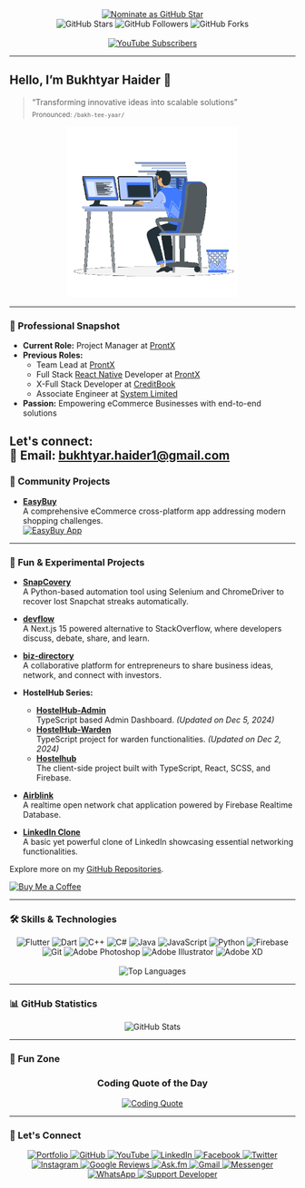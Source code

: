 <div align="center">
  <!-- Visitor & Social Badges -->
  <a href="https://stars.github.com/nominate/">
    <img src="https://img.shields.io/badge/Nominate-GitHub_Star-D50000?logo=GitHub&logoColor=white" alt="Nominate as GitHub Star" />
  </a>
  <br />
  <img src="https://img.shields.io/github/stars/bukhtyarhaider?style=social" alt="GitHub Stars" />
  <img src="https://img.shields.io/github/followers/bukhtyarhaider?style=social" alt="GitHub Followers" />
  <img src="https://img.shields.io/github/forks/bukhtyarhaider/fluttercapsule?style=social" alt="GitHub Forks" />
  <br /><br />
  <a href="https://www.youtube.com/channel/UCbiT9U2zEDWourexKzxjREg?sub_confirmation=1">
    <img src="https://img.shields.io/youtube/views/vgdUdXEXILA?label=Subscribers&style=social" alt="YouTube Subscribers" />
  </a>
</div>

---

## Hello, I’m Bukhtyar Haider 👋

> “Transforming innovative ideas into scalable solutions”  
> <sub>Pronounced: `/bakh-tee-yaar/`</sub>

<div align="center">
  <img src="images/coding.gif" alt="Coding Animation" width="300" />
</div>

---

### 💼 Professional Snapshot

- **Current Role:** Project Manager at [ProntX](https://prontx.com/)
- **Previous Roles:**
  - Team Lead at [ProntX](https://prontx.com/)
  - Full Stack [React Native](https://reactnative.dev/) Developer at [ProntX](https://prontx.com/)
  - X-Full Stack Developer at [CreditBook](https://www.creditbook.pk/)
  - Associate Engineer at [System Limited](https://www.systemsltd.com/)
- **Passion:** Empowering eCommerce Businesses with end-to-end solutions

**Let's connect:**  
📧 **Email:** [bukhtyar.haider1@gmail.com](mailto:bukhtyar.haider1@gmail.com)
---

### 🚀 Community Projects

- **[EasyBuy](https://assignmento.org)**  
  A comprehensive eCommerce cross-platform app addressing modern shopping challenges.  
  <a href="https://github.com/bukhtyarhaider/EasyBuy-Ecommerce-App">
    <img src="images/googlePlay.gif" alt="EasyBuy App" height="50px" />
  </a>

---

### 🎉 Fun & Experimental Projects

- **[SnapCovery](https://github.com/bukhtyarhaider/SnapCovery)**  
  A Python-based automation tool using Selenium and ChromeDriver to recover lost Snapchat streaks automatically.

- **[devflow](https://github.com/bukhtyarhaider/devflow)**  
  A Next.js 15 powered alternative to StackOverflow, where developers discuss, debate, share, and learn.

- **[biz-directory](https://github.com/bukhtyarhaider/biz-directory)**  
  A collaborative platform for entrepreneurs to share business ideas, network, and connect with investors.

- **HostelHub Series:**  
  - **[HostelHub-Admin](https://github.com/bukhtyarhaider/HostelHub-Admin)**  
    TypeScript based Admin Dashboard. *(Updated on Dec 5, 2024)*
  - **[HostelHub-Warden](https://github.com/bukhtyarhaider/HostelHub-Warden)**  
    TypeScript project for warden functionalities. *(Updated on Dec 2, 2024)*
  - **[Hostelhub](https://github.com/bukhtyarhaider/Hostelhub)**  
    The client-side project built with TypeScript, React, SCSS, and Firebase.

- **[Airblink](https://github.com/bukhtyarhaider/Airblink)**  
  A realtime open network chat application powered by Firebase Realtime Database.

- **[LinkedIn Clone](https://comsian.net)**  
  A basic yet powerful clone of LinkedIn showcasing essential networking functionalities.

Explore more on my [GitHub Repositories](https://github.com/bukhtyarhaider?tab=repositories).

[![Buy Me a Coffee](https://img.shields.io/badge/Buy_me_a-Coffee-FFDD00?logo=buy-me-a-coffee&logoColor=white)](https://www.buymeacoffee.com/bukhtyarhaider)

---

### 🛠 Skills & Technologies

<div align="center">
  <img src="https://img.shields.io/badge/Flutter-02569B?style=for-the-badge&logo=flutter&logoColor=white" alt="Flutter" />
  <img src="https://img.shields.io/badge/Dart-0175C2?style=for-the-badge&logo=dart&logoColor=white" alt="Dart" />
  <img src="https://img.shields.io/badge/C++-00599C?style=for-the-badge&logo=cplusplus&logoColor=white" alt="C++" />
  <img src="https://img.shields.io/badge/C_Sharp-239120?style=for-the-badge&logo=csharp&logoColor=white" alt="C#" />
  <img src="https://img.shields.io/badge/Java-007396?style=for-the-badge&logo=java&logoColor=white" alt="Java" />
  <img src="https://img.shields.io/badge/JavaScript-F7DF1E?style=for-the-badge&logo=javascript&logoColor=white" alt="JavaScript" />
  <img src="https://img.shields.io/badge/Python-FFD43B?style=for-the-badge&logo=python&logoColor=white" alt="Python" />
  <img src="https://img.shields.io/badge/firebase-ffca28?style=for-the-badge&logo=firebase&logoColor=white" alt="Firebase" />
  <img src="https://img.shields.io/badge/Git-F05032?style=for-the-badge&logo=git&logoColor=white" alt="Git" />
  <img src="https://img.shields.io/badge/Adobe_Photoshop-00aeff?style=for-the-badge&logo=Adobe%20photoshop&logoColor=white" alt="Adobe Photoshop" />
  <img src="https://img.shields.io/badge/Adobe_Illustrator-ff9900?style=for-the-badge&logo=Adobe-illustrator&logoColor=white" alt="Adobe Illustrator" />
  <img src="https://img.shields.io/badge/Adobe_XD-FF61F6?style=for-the-badge&logo=Adobe%20XD&logoColor=white" alt="Adobe XD" />
</div>

<br />

<div align="center">
  <img src="https://github-readme-stats.vercel.app/api/top-langs/?username=bukhtyarhaider&theme=dark&layout=compact&langs_count=20&hide_title=true" alt="Top Languages" />
</div>

---

### 📊 GitHub Statistics

<div align="center">
  <img src="https://github-readme-stats.vercel.app/api?username=bukhtyarhaider&theme=dark&hide_title=true&include_all_commits=true" alt="GitHub Stats" />
</div>

---

### 🌟 Fun Zone

<div align="center">
  <!-- Coding Quote -->
  <h3>Coding Quote of the Day</h3>
  <a href="https://github.com/lukePeavey/quotable">
    <img src="https://quotes-github-readme.vercel.app/api?theme=dark&layout=default" alt="Coding Quote" />
  </a>
</div>

---

### 🤝 Let's Connect

<div align="center">
  <a href="#">
    <img src="https://img.shields.io/badge/Portfolio-000000?style=for-the-badge&logo=opsgenie&logoColor=ffffff" alt="Portfolio" />
  </a>
  <a href="https://github.com/bukhtyarhaider/">
    <img src="https://img.shields.io/badge/GitHub-211F1F?style=for-the-badge&logo=GitHub&logoColor=ffffff" alt="GitHub" />
  </a>
  <a href="https://www.youtube.com/channel/UCbiT9U2zEDWourexKzxjREg?sub_confirmation=1">
    <img src="https://img.shields.io/badge/YouTube-FF0000?style=for-the-badge&logo=Youtube&logoColor=ffffff" alt="YouTube" />
  </a>
  <a href="https://www.linkedin.com/in/bukhtyar/">
    <img src="https://img.shields.io/badge/LinkedIn-0077B5?style=for-the-badge&logo=Linkedin&logoColor=ffffff" alt="LinkedIn" />
  </a>
  <a href="https://www.facebook.com/bukhtyar.haider/">
    <img src="https://img.shields.io/badge/Facebook-1877F2?style=for-the-badge&logo=Facebook&logoColor=ffffff" alt="Facebook" />
  </a>
  <a href="https://www.twitter.com/bukhtyarhaider1/">
    <img src="https://img.shields.io/badge/Twitter-08A0E9?style=for-the-badge&logo=Twitter&logoColor=ffffff" alt="Twitter" />
  </a>
  <a href="https://www.instagram.com/bukhtyar_/">
    <img src="https://img.shields.io/badge/Instagram-DD2A7B?style=for-the-badge&logo=Instagram&logoColor=ffffff" alt="Instagram" />
  </a>
  <a href="https://www.google.com/search?q=bukhtyar+haider">
    <img src="https://img.shields.io/badge/Reviews-211F1F?style=for-the-badge&logo=google&logoColor=ffffff" alt="Google Reviews" />
  </a>
  <a href="https://ask.fm/bukhtyar">
    <img src="https://img.shields.io/badge/ASK.fm-DB3552?style=for-the-badge&logo=askfm&logoColor=ffffff" alt="Ask.fm" />
  </a>
  <a href="mailto:bukhtyar.haider1@gmail.com">
    <img src="https://img.shields.io/badge/Gmail-D44638?style=for-the-badge&logo=gmail&logoColor=ffffff" alt="Gmail" />
  </a>
  <a href="https://m.me/bukhtyar.haider/">
    <img src="https://img.shields.io/badge/Chat-1877F2?style=for-the-badge&logo=Messenger&logoColor=ffffff" alt="Messenger" />
  </a>
  <a href="https://wa.me/03410988683?text=%23Github">
    <img src="https://img.shields.io/badge/Chat-25D366?style=for-the-badge&logo=WhatsApp&logoColor=ffffff" alt="WhatsApp" />
  </a>
  <a href="https://wa.me/03410988683?text=Thank%20you%20for%20supporting%20me">
    <img src="https://img.shields.io/badge/Support-Developer-784fff?style=for-the-badge&logo=buy-me-a-coffee&logoColor=ffffff" alt="Support Developer" />
  </a>
</div>

